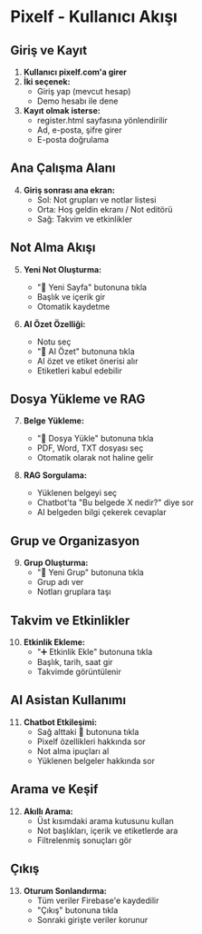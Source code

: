 # Pixelf - Kullanıcı Akışı

## Giriş ve Kayıt
1. **Kullanıcı pixelf.com'a girer**
2. **İki seçenek:**
   - Giriş yap (mevcut hesap)
   - Demo hesabı ile dene
3. **Kayıt olmak isterse:**
   - register.html sayfasına yönlendirilir
   - Ad, e-posta, şifre girer
   - E-posta doğrulama

## Ana Çalışma Alanı
4. **Giriş sonrası ana ekran:**
   - Sol: Not grupları ve notlar listesi
   - Orta: Hoş geldin ekranı / Not editörü
   - Sağ: Takvim ve etkinlikler

## Not Alma Akışı
5. **Yeni Not Oluşturma:**
   - "📝 Yeni Sayfa" butonuna tıkla
   - Başlık ve içerik gir
   - Otomatik kaydetme
   
6. **AI Özet Özelliği:**
   - Notu seç
   - "🤖 AI Özet" butonuna tıkla
   - AI özet ve etiket önerisi alır
   - Etiketleri kabul edebilir

## Dosya Yükleme ve RAG
7. **Belge Yükleme:**
   - "📎 Dosya Yükle" butonuna tıkla
   - PDF, Word, TXT dosyası seç
   - Otomatik olarak not haline gelir
   
8. **RAG Sorgulama:**
   - Yüklenen belgeyi seç
   - Chatbot'ta "Bu belgede X nedir?" diye sor
   - AI belgeden bilgi çekerek cevaplar

## Grup ve Organizasyon
9. **Grup Oluşturma:**
   - "📁 Yeni Grup" butonuna tıkla
   - Grup adı ver
   - Notları gruplara taşı

## Takvim ve Etkinlikler
10. **Etkinlik Ekleme:**
    - "➕ Etkinlik Ekle" butonuna tıkla
    - Başlık, tarih, saat gir
    - Takvimde görüntülenir

## AI Asistan Kullanımı
11. **Chatbot Etkileşimi:**
    - Sağ alttaki 🤖 butonuna tıkla
    - Pixelf özellikleri hakkında sor
    - Not alma ipuçları al
    - Yüklenen belgeler hakkında sor

## Arama ve Keşif
12. **Akıllı Arama:**
    - Üst kısımdaki arama kutusunu kullan
    - Not başlıkları, içerik ve etiketlerde ara
    - Filtrelenmiş sonuçları gör

## Çıkış
13. **Oturum Sonlandırma:**
    - Tüm veriler Firebase'e kaydedilir
    - "Çıkış" butonuna tıkla
    - Sonraki girişte veriler korunur